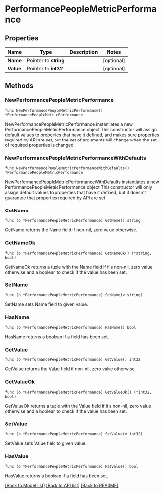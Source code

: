 # PerformancePeopleMetricPerformance

## Properties

Name | Type | Description | Notes
------------ | ------------- | ------------- | -------------
**Name** | Pointer to **string** |  | [optional] 
**Value** | Pointer to **int32** |  | [optional] 

## Methods

### NewPerformancePeopleMetricPerformance

`func NewPerformancePeopleMetricPerformance() *PerformancePeopleMetricPerformance`

NewPerformancePeopleMetricPerformance instantiates a new PerformancePeopleMetricPerformance object
This constructor will assign default values to properties that have it defined,
and makes sure properties required by API are set, but the set of arguments
will change when the set of required properties is changed

### NewPerformancePeopleMetricPerformanceWithDefaults

`func NewPerformancePeopleMetricPerformanceWithDefaults() *PerformancePeopleMetricPerformance`

NewPerformancePeopleMetricPerformanceWithDefaults instantiates a new PerformancePeopleMetricPerformance object
This constructor will only assign default values to properties that have it defined,
but it doesn't guarantee that properties required by API are set

### GetName

`func (o *PerformancePeopleMetricPerformance) GetName() string`

GetName returns the Name field if non-nil, zero value otherwise.

### GetNameOk

`func (o *PerformancePeopleMetricPerformance) GetNameOk() (*string, bool)`

GetNameOk returns a tuple with the Name field if it's non-nil, zero value otherwise
and a boolean to check if the value has been set.

### SetName

`func (o *PerformancePeopleMetricPerformance) SetName(v string)`

SetName sets Name field to given value.

### HasName

`func (o *PerformancePeopleMetricPerformance) HasName() bool`

HasName returns a boolean if a field has been set.

### GetValue

`func (o *PerformancePeopleMetricPerformance) GetValue() int32`

GetValue returns the Value field if non-nil, zero value otherwise.

### GetValueOk

`func (o *PerformancePeopleMetricPerformance) GetValueOk() (*int32, bool)`

GetValueOk returns a tuple with the Value field if it's non-nil, zero value otherwise
and a boolean to check if the value has been set.

### SetValue

`func (o *PerformancePeopleMetricPerformance) SetValue(v int32)`

SetValue sets Value field to given value.

### HasValue

`func (o *PerformancePeopleMetricPerformance) HasValue() bool`

HasValue returns a boolean if a field has been set.


[[Back to Model list]](../README.md#documentation-for-models) [[Back to API list]](../README.md#documentation-for-api-endpoints) [[Back to README]](../README.md)


